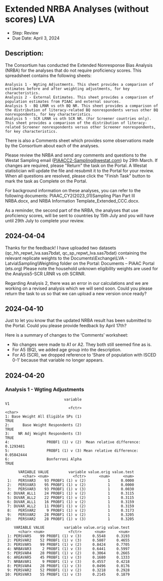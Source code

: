 # Extended NRBA Analyses (without scores) LVA

- Step: Review
- Due Date: April 3, 2024

## Description:

The Consortium has conducted the Extended Nonresponse Bias Analysis (NRBA) for the analyses that do not require proficiency scores. This spreadsheet contains the following sheets:

    Analysis 1 - Wgting Adjustments. This sheet provides a comparison of estimates before and after weighting adjustments, for key characteristics.
    Analysis 2 - External Estimates. This sheet provides a comparison of population estimates from PIAAC and external sources.
    Analysis 5 - BQ LRNR vs oth BQ NR. This sheet provides a comparison of the distribution of literacy-related BQ nonrespondents versus other BQ nonrespondents, for key characteristics.
    Analysis 5 - SCR LRNR vs oth SCR NR. (For Screener countries only). This sheet provides a comparison of the distribution of literacy-related Screener nonrespondents versus other Screener nonrespondents, for key characteristics.

There is also a Comments sheet which provides some observations made by the Consortium about each of the analyses.

Please review the NRBA and send any comments and questions to the Westat Sampling email (PIAACC2-Sampling@westat.com) by 29th March. If changes are required, please "Return" the task on the Portal. A Westat statistician will update the file and resubmit it to the Portal for your review. When all questions are resolved, please click the "Finish Task" button to mark the task as Complete on the Portal.

For background information on these analyses, you can refer to the following documents: PIAAC_CY2(2023_01)Sampling Plan Part III NRBA.docx, and NRBA Information Template_Extended_CCC.docx.

As a reminder, the second part of the NRBA, the analyses that use proficiency scores, will be sent to countries by 15th July and you will have until 29th July to complete your review.


## 2024-04-04

Thanks for the feedback! I have uploaded two datasets (qc_hh_repwt_lva.sas7bdat, qc_sp_repwt_lva.sas7bdat) containing the relevant replicate weights to the Documents\Exchange\LVA - Latvia\Sampling\Weighting folder on the Portal: Documents – PIAAC Portal (ets.org) Please note the household unknown eligibility weights are used for the Analysis5-SCR LRNR vs oth SCRNR.

Regarding Analysis 2, there was an error in our calculations and we are working on a revised analysis which we will send soon. Could you please return the task to us so that we can upload a new version once ready?



## 2024-04-10

Just to let you know that the updated NRBA result has been submitted to the Portal. Could you please provide feedback by April 17th?

Here is a summary of changes to the ‘Comments’ worksheet:

- No changes were made to A1 or A2. They both still seemed fine as is.
- For A5 (BQ), we added age group into the description.
- For A5 (SCR), we dropped reference to ‘Share of population with ISCED 0-1’ because that variable no longer appears.
    

## 2024-04-20

### Analysis 1 - Wgting Adjustments

```
                           variable                                   V1
                             <fctr>                               <char>
1: Base Weight All Eligible SPs (1)                                 TRUE
2:      Base Weight Respondents (2)                                 TRUE
3:    NR Adj Weight Respondents (3)                                 TRUE
4:                 PROBF1 (1) v (2)  Mean relative difference: 0.1293481
5:                 PROBF1 (1) v (3) Mean relative difference: 0.05842444
6:                 Bonferroni Alpha                                 TRUE
```

```
      VARIABLE VALUE         variable value.orig value.test
        <char> <num>           <fctr>      <num>      <num>
 1:   PERSVAR3    93 PROBF1 (1) v (2)          1     0.0000
 2:   PERSVAR3    95 PROBF1 (1) v (2)          1     0.0000
 3:   PERSVAR3    93 PROBF1 (1) v (3)          1     0.0030
 4: DUVAR_ALL1    24 PROBF1 (1) v (2)          1     0.3115
 5: DUVAR_ALL2    22 PROBF1 (1) v (2)          1     0.3115
 6: DUVAR_ALL1    16 PROBF1 (1) v (2)          1     0.3159
 7: DUVAR_ALL2    11 PROBF1 (1) v (2)          1     0.3159
 8:   PERSVAR2     9 PROBF1 (1) v (2)          1     0.3173
 9:   PERSVAR2    28 PROBF1 (1) v (2)          1     0.3205
10:   PERSVAR2    28 PROBF1 (1) v (3)          1     0.3205
```


```
    VARIABLE VALUE         variable value.orig value.test
      <char> <num>           <fctr>      <num>      <num>
 1: PERSVAR5    99 PROBF1 (1) v (3)     0.5548     0.3193
 2: PERSVAR2    52 PROBF1 (1) v (3)     0.5807     0.4655
 3: PERSVAR5    99 PROBF1 (1) v (2)     0.8424     0.7705
 4: NRBAVAR3     2 PROBF1 (1) v (3)     0.6441     0.5997
 5: PERSVAR4    28 PROBF1 (1) v (2)     0.3064     0.2665
 6: AREAVAR5    45 PROBF1 (1) v (3)     0.1680     0.1333
 7: NRBAVAR1     9 PROBF1 (1) v (3)     0.4557     0.4218
 8: PERSVAR4    28 PROBF1 (1) v (3)     0.0496     0.0176
 9: PERSVAR2    52 PROBF1 (1) v (2)     0.3218     0.2928
10: PERSVAR3    55 PROBF1 (1) v (3)     0.2145     0.1879
```


